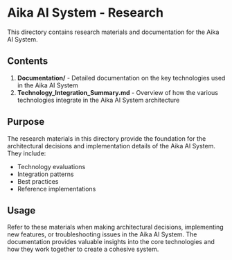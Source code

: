 # Aika AI System - Research

This directory contains research materials and documentation for the Aika AI System.

## Contents

1. **Documentation/** - Detailed documentation on the key technologies used in the Aika AI System
2. **Technology_Integration_Summary.md** - Overview of how the various technologies integrate in the Aika AI System architecture

## Purpose

The research materials in this directory provide the foundation for the architectural decisions and implementation details of the Aika AI System. They include:

- Technology evaluations
- Integration patterns
- Best practices
- Reference implementations

## Usage

Refer to these materials when making architectural decisions, implementing new features, or troubleshooting issues in the Aika AI System. The documentation provides valuable insights into the core technologies and how they work together to create a cohesive system.
